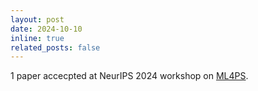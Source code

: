 ```yaml
---
layout: post
date: 2024-10-10 
inline: true
related_posts: false
---
```


1 paper accecpted at NeurIPS 2024 workshop on [ML4PS](https://ml4physicalsciences.github.io/2024/).
